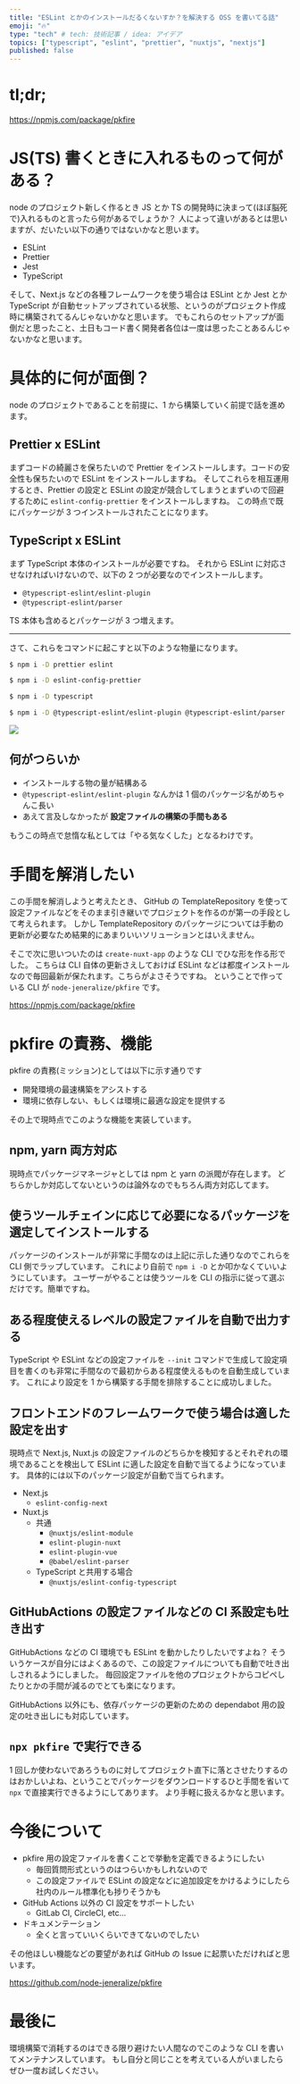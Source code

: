```yaml
---
title: "ESLint とかのインストールだるくないすか？を解決する OSS を書いてる話"
emoji: "🔥"
type: "tech" # tech: 技術記事 / idea: アイデア
topics: ["typescript", "eslint", "prettier", "nuxtjs", "nextjs"]
published: false
---
```


# tl;dr;

https://npmjs.com/package/pkfire

# JS(TS) 書くときに入れるものって何がある？

node のプロジェクト新しく作るとき JS とか TS の開発時に決まって(ほぼ脳死で)入れるものと言ったら何があるでしょうか？
人によって違いがあるとは思いますが、だいたい以下の通りではないかなと思います。

- ESLint
- Prettier
- Jest
- TypeScript

そして、Next.js などの各種フレームワークを使う場合は ESLint とか Jest とか TypeScript が自動セットアップされている状態、というのがプロジェクト作成時に構築されてるんじゃないかなと思います。
でもこれらのセットアップが面倒だと思ったこと、土日もコード書く開発者各位は一度は思ったことあるんじゃないかなと思います。

# 具体的に何が面倒？

node のプロジェクトであることを前提に、1 から構築していく前提で話を進めます。

## Prettier x ESLint

まずコードの綺麗さを保ちたいので Prettier をインストールします。コードの安全性も保ちたいので ESLint をインストールしますね。
そしてこれらを相互運用するとき、Prettier の設定と ESLint の設定が競合してしまうとまずいので回避するために `eslint-config-prettier` をインストールしますね。
この時点で既にパッケージが 3 つインストールされたことになります。

## TypeScript x ESLint

まず TypeScript 本体のインストールが必要ですね。
それから ESLint に対応させなければいけないので、以下の 2 つが必要なのでインストールします。

- `@typescript-eslint/eslint-plugin`
- `@typescript-eslint/parser`

TS 本体も含めるとパッケージが 3 つ増えます。

---

さて、これらをコマンドに起こすと以下のような物量になります。

```sh
$ npm i -D prettier eslint

$ npm i -D eslint-config-prettier

$ npm i -D typescript

$ npm i -D @typescript-eslint/eslint-plugin @typescript-eslint/parser
```

![](https://storage.googleapis.com/zenn-user-upload/e73e428b8e2d-20230305.png)

## 何がつらいか

- インストールする物の量が結構ある
- `@typescript-eslint/eslint-plugin` なんかは 1 個のパッケージ名がめちゃんこ長い
- あえて言及しなかったが **設定ファイルの構築の手間もある**

もうこの時点で怠惰な私としては「やる気なくした」となるわけです。

# 手間を解消したい

この手間を解消しようと考えたとき、 GitHub の TemplateRepository を使って設定ファイルなどをそのまま引き継いでプロジェクトを作るのが第一の手段として考えられます。
しかし TemplateRepository のパッケージについては手動の更新が必要なため結果的にあまりいいソリューションとはいえません。

そこで次に思いついたのは `create-nuxt-app` のような CLI でひな形を作る形でした。
こちらは CLI 自体の更新さえしておけば ESLint などは都度インストールなので毎回最新が保たれます。こちらがよさそうですね。
ということで作っている CLI が `node-jeneralize/pkfire` です。

https://npmjs.com/package/pkfire

# pkfire の責務、機能

pkfire の責務(ミッション)としては以下に示す通りです

- 開発環境の最速構築をアシストする
- 環境に依存しない、もしくは環境に最適な設定を提供する

その上で現時点でこのような機能を実装しています。

## npm, yarn 両方対応

現時点でパッケージマネージャとしては npm と yarn の派閥が存在します。
どちらかしか対応してないというのは論外なのでもちろん両方対応してます。

## 使うツールチェインに応じて必要になるパッケージを選定してインストールする

パッケージのインストールが非常に手間なのは上記に示した通りなのでこれらを CLI 側でラップしています。
これにより自前で `npm i -D` とか叩かなくていいようにしています。
ユーザーがやることは使うツールを CLI の指示に従って選ぶだけです。簡単ですね。

## ある程度使えるレベルの設定ファイルを自動で出力する

TypeScript や ESLint などの設定ファイルを `--init` コマンドで生成して設定項目を書くのも非常に手間なので最初からある程度使えるものを自動生成しています。
これにより設定を 1 から構築する手間を排除することに成功しました。

## フロントエンドのフレームワークで使う場合は適した設定を出す

現時点で Next.js, Nuxt.js の設定ファイルのどちらかを検知するとそれぞれの環境であることを検出して ESLint に適した設定を自動で当てるようになっています。
具体的には以下のパッケージ設定が自動で当てられます。

- Next.js
  - `eslint-config-next`
- Nuxt.js
  - 共通
    - `@nuxtjs/eslint-module`
    - `eslint-plugin-nuxt`
    - `eslint-plugin-vue`
    - `@babel/eslint-parser`
  - TypeScript と共用する場合
    - `@nuxtjs/eslint-config-typescript`

## GitHubActions の設定ファイルなどの CI 系設定も吐き出す

GitHubActions などの CI 環境でも ESLint を動かしたりしたいですよね？
そういうケースが自分にはよくあるので、この設定ファイルについても自動で吐き出しされるようにしました。
毎回設定ファイルを他のプロジェクトからコピペしたりとかの手間が減るのでとても楽になります。

GitHubActions 以外にも、依存パッケージの更新のための dependabot 用の設定の吐き出しにも対応しています。

## `npx pkfire` で実行できる

1 回しか使わないであろうものに対してプロジェクト直下に落とさせたりするのはおかしいよね、ということでパッケージをダウンロードするひと手間を省いて `npx` で直接実行できるようにしてあります。
より手軽に扱えるかなと思います。

# 今後について

- pkfire 用の設定ファイルを書くことで挙動を定義できるようにしたい
  - 毎回質問形式というのはつらいかもしれないので
  - この設定ファイルで ESLint の設定などに追加設定をかけるようにしたら社内のルール標準化も捗りそうかも
- GitHub Actions 以外の CI 設定をサポートしたい
  - GitLab CI, CircleCI, etc...
- ドキュメンテーション
  - 全くと言っていいくらいできてないのでしたい

その他ほしい機能などの要望があれば GitHub の Issue に起票いただければと思います。

https://github.com/node-jeneralize/pkfire

# 最後に

環境構築で消耗するのはできる限り避けたい人間なのでこのような CLI を書いてメンテナンスしています。
もし自分と同じことを考えている人がいましたらぜひ一度お試しください。
